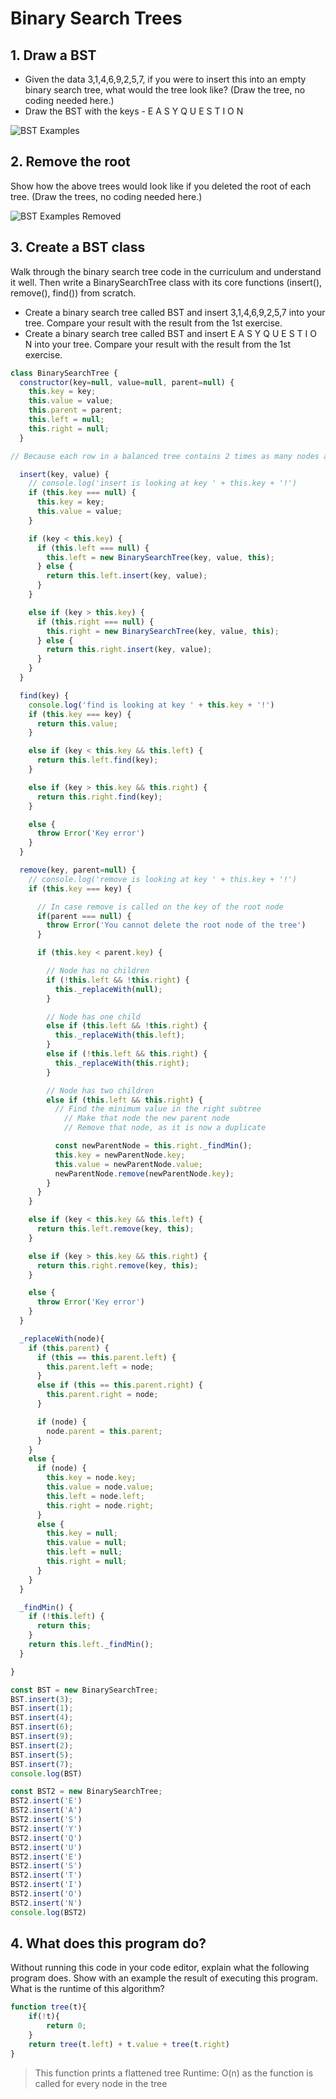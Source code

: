 # Binary Search Trees

## 1. Draw a BST
- Given the data 3,1,4,6,9,2,5,7, if you were to insert this into an empty binary search tree, what would the tree look like? (Draw the tree, no coding needed here.)
- Draw the BST with the keys - E A S Y Q U E S T I O N

![BST Examples](./bst-examples.png)

## 2. Remove the root

Show how the above trees would look like if you deleted the root of each tree. (Draw the trees, no coding needed here.)

![BST Examples Removed](./removed-bst.png)

## 3. Create a BST class
Walk through the binary search tree code in the curriculum and understand it well. Then write a BinarySearchTree class with its core functions (insert(), remove(), find()) from scratch.

- Create a binary search tree called BST and insert 3,1,4,6,9,2,5,7 into your tree. Compare your result with the result from the 1st exercise.
- Create a binary search tree called BST and insert E A S Y Q U E S T I O N into your tree. Compare your result with the result from the 1st exercise.

```js
class BinarySearchTree {
  constructor(key=null, value=null, parent=null) {
    this.key = key;
    this.value = value;
    this.parent = parent;
    this.left = null;
    this.right = null;
  }

// Because each row in a balanced tree contains 2 times as many nodes as the row before, the width grows exponentially with the number of nodes. This means that conversely, the height must grow logarithmically with the number of nodes. So the average insert case is O(log(n))

  insert(key, value) {
    // console.log('insert is looking at key ' + this.key + '!')
    if (this.key === null) {
      this.key = key;
      this.value = value;
    }

    if (key < this.key) {
      if (this.left === null) {
        this.left = new BinarySearchTree(key, value, this);
      } else {
        return this.left.insert(key, value);
      }
    }

    else if (key > this.key) {
      if (this.right === null) {
        this.right = new BinarySearchTree(key, value, this);
      } else {
        return this.right.insert(key, value);
      }
    }
  }

  find(key) {
    console.log('find is looking at key ' + this.key + '!')
    if (this.key === key) {
      return this.value;
    }

    else if (key < this.key && this.left) {
      return this.left.find(key);
    }

    else if (key > this.key && this.right) {
      return this.right.find(key);
    }

    else {
      throw Error('Key error')
    }
  }

  remove(key, parent=null) {
    // console.log('remove is looking at key ' + this.key + '!')
    if (this.key === key) {

      // In case remove is called on the key of the root node
      if(parent === null) {
        throw Error('You cannot delete the root node of the tree')
      }

      if (this.key < parent.key) {

        // Node has no children
        if (!this.left && !this.right) {
          this._replaceWith(null);
        }

        // Node has one child
        else if (this.left && !this.right) {
          this._replaceWith(this.left);
        }
        else if (!this.left && this.right) {
          this._replaceWith(this.right);
        }

        // Node has two children
        else if (this.left && this.right) {
          // Find the minimum value in the right subtree
            // Make that node the new parent node
            // Remove that node, as it is now a duplicate

          const newParentNode = this.right._findMin();
          this.key = newParentNode.key;
          this.value = newParentNode.value;
          newParentNode.remove(newParentNode.key);
        }
      }
    }

    else if (key < this.key && this.left) {
      return this.left.remove(key, this);
    }

    else if (key > this.key && this.right) {
      return this.right.remove(key, this);
    }

    else {
      throw Error('Key error')
    }
  }

  _replaceWith(node){
    if (this.parent) {
      if (this == this.parent.left) {
        this.parent.left = node;
      }
      else if (this == this.parent.right) {
        this.parent.right = node;
      }

      if (node) {
        node.parent = this.parent;
      }
    }
    else {
      if (node) {
        this.key = node.key;
        this.value = node.value;
        this.left = node.left;
        this.right = node.right;
      }
      else {
        this.key = null;
        this.value = null;
        this.left = null;
        this.right = null;
      }
    }
  }

  _findMin() {
    if (!this.left) {
      return this;
    }
    return this.left._findMin();
  }

}

const BST = new BinarySearchTree;
BST.insert(3);
BST.insert(1);
BST.insert(4);
BST.insert(6);
BST.insert(9);
BST.insert(2);
BST.insert(5);
BST.insert(7);
console.log(BST)

const BST2 = new BinarySearchTree;
BST2.insert('E')
BST2.insert('A')
BST2.insert('S')
BST2.insert('Y')
BST2.insert('Q')
BST2.insert('U')
BST2.insert('E')
BST2.insert('S')
BST2.insert('T')
BST2.insert('I')
BST2.insert('O')
BST2.insert('N')
console.log(BST2)
```

## 4. What does this program do?
Without running this code in your code editor, explain what the following program does. Show with an example the result of executing this program. What is the runtime of this algorithm?

```js
function tree(t){
    if(!t){
        return 0;
    }
    return tree(t.left) + t.value + tree(t.right)
}
```

> This function prints a flattened tree
> Runtime: O(n) as the function is called for every node in the tree